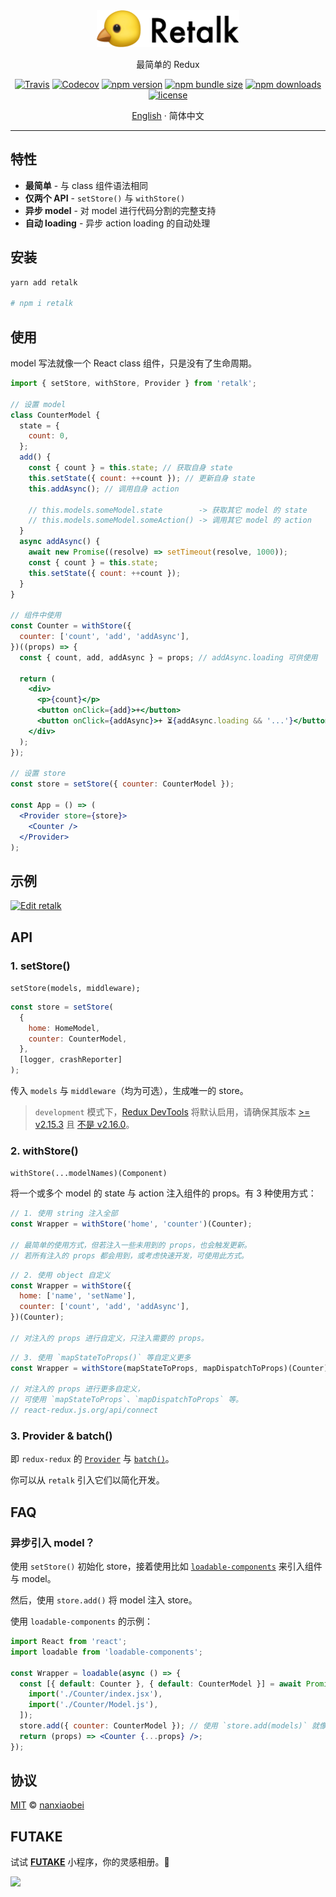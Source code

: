 <div align="center">
<img src="./logo.png" width="228" alt="Retalk">

最简单的 Redux

[![Travis](https://img.shields.io/travis/nanxiaobei/retalk.svg?style=flat-square)](https://travis-ci.org/nanxiaobei/retalk)
[![Codecov](https://img.shields.io/codecov/c/github/nanxiaobei/retalk.svg?style=flat-square)](https://codecov.io/gh/nanxiaobei/retalk)
[![npm version](https://img.shields.io/npm/v/retalk.svg?style=flat-square)](https://www.npmjs.com/package/retalk)
[![npm bundle size](https://img.shields.io/bundlephobia/minzip/retalk?style=flat-square)](https://bundlephobia.com/result?p=retalk)
[![npm downloads](https://img.shields.io/npm/dt/retalk.svg?style=flat-square)](http://www.npmtrends.com/retalk)
[![license](https://img.shields.io/github/license/nanxiaobei/retalk.svg?style=flat-square)](https://github.com/nanxiaobei/retalk/blob/master/LICENSE)

[English](./README.md) · 简体中文

</div>

---

## 特性

- **最简单** - 与 class 组件语法相同
- **仅两个 API** - `setStore()` 与 `withStore()`
- **异步 model** - 对 model 进行代码分割的完整支持
- **自动 loading** - 异步 action loading 的自动处理

## 安装

```sh
yarn add retalk

# npm i retalk
```

## 使用

model 写法就像一个 React class 组件，只是没有了生命周期。

```jsx
import { setStore, withStore, Provider } from 'retalk';

// 设置 model
class CounterModel {
  state = {
    count: 0,
  };
  add() {
    const { count } = this.state; // 获取自身 state
    this.setState({ count: ++count }); // 更新自身 state
    this.addAsync(); // 调用自身 action

    // this.models.someModel.state        -> 获取其它 model 的 state
    // this.models.someModel.someAction() -> 调用其它 model 的 action
  }
  async addAsync() {
    await new Promise((resolve) => setTimeout(resolve, 1000));
    const { count } = this.state;
    this.setState({ count: ++count });
  }
}

// 组件中使用
const Counter = withStore({
  counter: ['count', 'add', 'addAsync'],
})((props) => {
  const { count, add, addAsync } = props; // addAsync.loading 可供使用

  return (
    <div>
      <p>{count}</p>
      <button onClick={add}>+</button>
      <button onClick={addAsync}>+ ⏳{addAsync.loading && '...'}</button>
    </div>
  );
});

// 设置 store
const store = setStore({ counter: CounterModel });

const App = () => (
  <Provider store={store}>
    <Counter />
  </Provider>
);
```

## 示例

[![Edit retalk](https://codesandbox.io/static/img/play-codesandbox.svg)](https://codesandbox.io/s/retalk-5l9mqnzvx?fontsize=14&file=/src/Counter/Index.jsx)

## API

### 1. setStore()

`setStore(models, middleware);`

```js
const store = setStore(
  {
    home: HomeModel,
    counter: CounterModel,
  },
  [logger, crashReporter]
);
```

传入 `models` 与 `middleware`（均为可选），生成唯一的 store。

> `development` 模式下，[Redux DevTools](https://github.com/zalmoxisus/redux-devtools-extension) 将默认启用，请确保其版本 [>= v2.15.3](https://github.com/reduxjs/redux/issues/2943) 且 [不是 v2.16.0](https://stackoverflow.com/a/53512072/6919133)。

### 2. withStore()

`withStore(...modelNames)(Component)`

将一个或多个 model 的 state 与 action 注入组件的 props。有 3 种使用方式：

```js
// 1. 使用 string 注入全部
const Wrapper = withStore('home', 'counter')(Counter);

// 最简单的使用方式，但若注入一些未用到的 props，也会触发更新。
// 若所有注入的 props 都会用到，或考虑快速开发，可使用此方式。
```

```js
// 2. 使用 object 自定义
const Wrapper = withStore({
  home: ['name', 'setName'],
  counter: ['count', 'add', 'addAsync'],
})(Counter);

// 对注入的 props 进行自定义，只注入需要的 props。
```

```js
// 3. 使用 `mapStateToProps()` 等自定义更多
const Wrapper = withStore(mapStateToProps, mapDispatchToProps)(Counter);

// 对注入的 props 进行更多自定义，
// 可使用 `mapStateToProps`、`mapDispatchToProps` 等。
// react-redux.js.org/api/connect
```

### 3. Provider & batch()

即 `redux-redux` 的 [`Provider`](https://react-redux.js.org/api/provider) 与 [`batch()`](https://react-redux.js.org/api/batch)。

你可以从 `retalk` 引入它们以简化开发。

## FAQ

### 异步引入 model？

使用 `setStore()` 初始化 store，接着使用比如 [`loadable-components`](https://github.com/smooth-code/loadable-components/#loading-multiple-resources-in-parallel) 来引入组件与 model。

然后，使用 `store.add()` 将 model 注入 store。

使用 `loadable-components` 的示例：

```jsx harmony
import React from 'react';
import loadable from 'loadable-components';

const Wrapper = loadable(async () => {
  const [{ default: Counter }, { default: CounterModel }] = await Promise.all([
    import('./Counter/index.jsx'),
    import('./Counter/Model.js'),
  ]);
  store.add({ counter: CounterModel }); // 使用 `store.add(models)` 就像 `setStore(models)` 一样
  return (props) => <Counter {...props} />;
});
```

## 协议

[MIT](https://github.com/nanxiaobei/retalk/blob/master/LICENSE) © [nanxiaobei](https://lee.so/)

## FUTAKE

试试 [**FUTAKE**](https://sotake.com/f) 小程序，你的灵感相册。🌈

![](https://s3.bmp.ovh/imgs/2022/07/21/452dd47aeb790abd.png)
